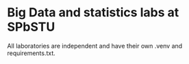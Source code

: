 # Big Data and statistics labs at SPbSTU

All laboratories are independent and have their own .venv and requirements.txt.
